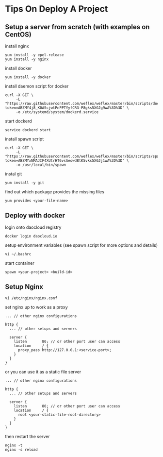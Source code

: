 Tips On Deploy A Project
====


Setup a server from scratch (with examples on CentOS)
----

install nginx

    yum install -y epel-release
    yum install -y nginx
    
install docker

    yum install -y docker

install daemon script for docker

    curl -X GET \
         -L "https://raw.githubusercontent.com/weflex/weflex/master/bin/scripts/dockerd.service?token=ABZMY4j8_K0AScjwtPnPPTYyfCR3-P8gks5XGJg9wA%3D%3D" \
         -o /etc/systemd/system/dockerd.service
         
start dockerd

    service dockerd start
    
install spawn script

    curl -X GET \
         -L "https://raw.githubusercontent.com/weflex/weflex/master/bin/scripts/spawn?token=ABZMYxNMAJIF4XUtrHT6vsAeowd8tK5vks5XGJj1wA%3D%3D" \
         -o /usr/local/bin/spawn

instal git

    yum install -y git

find out which package provides the missing files

    yum provides <your-file-name>


Deploy with docker
----

login onto daocloud registry

    docker login daocloud.io
    
setup environment variables (see spawn script for more options and details)

    vi ~/.bashrc
    
start container

    spawn <your-project> <build-id>


Setup Nginx
----

    vi /etc/nginx/nginx.conf

set nginx up to work as a proxy

    ... // other nginx configurations
    
    http {
      ... // other setups and servers
      
      server {
        listen       80; // or other port user can access
        location     / {
          proxy_pass http://127.0.0.1:<service-port>;
        }
      }
    }

or you can use it as a static file server

    ... // other nginx configurations
    
    http {
      ... // other setups and servers
      
      server {
        listen       80; // or other port user can access
        location     / {
          root <your-static-file-root-directory>
        }
      }
    }

then restart the server

    nginx -t
    nginx -s reload
